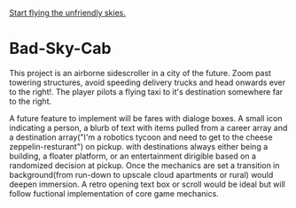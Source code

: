 [Start flying the unfriendly skies.](https://www.charles.kitchen/Bad-Sky-Cab/)

# Bad-Sky-Cab

This project is an airborne sidescroller in a city of the future. Zoom past towering structures, avoid speeding delivery trucks and head onwards ever to the right!. The player pilots a flying taxi to it's destination 
somewhere far to the right. 

A future feature to implement will be fares with dialoge boxes. A small icon indicating a person, a blurb of text with items pulled from a career array and a destination array("I'm a robotics tycoon and need to get to the cheese zeppelin-resturant") on pickup.  with destinations always either being a building, a floater platform, or an entertainment dirigible based on a randomized decision at pickup. Once the mechanics are set a transition in background(from run-down to upscale cloud apartments or rural) would deepen immersion. A retro opening text box or scroll would be ideal but will follow fuctional implementation of core game mechanics. 


